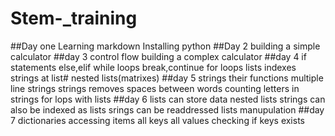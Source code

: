 # Stem-_training
##Day one
Learning markdown
Installing python
##Day 2
building a simple calculator
##day 3
control flow 
building a complex calculator
##day 4
if statements
else,elif
while loops
break,continue
for loops
lists
indexes
strings at list#
nested lists(matrixes)
##day 5
strings
their functions
multiple line strings
strings removes spaces between words
counting letters in strings
for lops with lists
##day 6
lists can store data
nested lists
strings can also be indexed as lists
srings can  be readdressed
lists manupulation
##day 7
dictionaries
accessing items
all keys
all values
checking if keys exists
